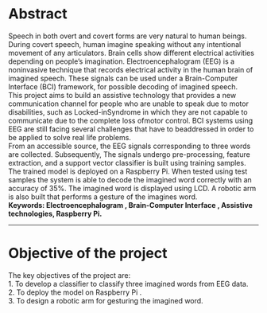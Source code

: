 # Abstract
Speech in both overt and covert forms are very natural to human beings. During covert speech, human imagine speaking without any intentional movement of any articulators. Brain cells show different electrical activities depending on people’s imagination. Electroencephalogram (EEG) is a noninvasive technique that records electrical activity in the
human brain of imagined speech. These signals can be used under a Brain-Computer Interface (BCI) framework, for possible decoding of imagined speech.
<br>
This project aims to build an assistive technology that provides a new communication channel for people who are unable to speak due to motor disabilities, such as Locked-inSyndrome in which they are not capable to communicate due to the complete loss ofmotor control. BCI systems using EEG are still facing several challenges that have to beaddressed in order to be applied to solve real life problems.
<br>
From an accessible source, the EEG signals corresponding to three words are collected. Subsequently, The signals undergo pre-processing, feature extraction, and a support vector classifier is built using training samples. The trained model is deployed on a Raspberry Pi. When tested using test samples the system is able to decode the imagined word correctly with an accuracy of 35%. The imagined word is displayed using LCD. A robotic arm is also built that performs a gesture of the imagines word.<br>
<b>Keywords: Electroencephalogram , Brain-Computer Interface , Assistive technologies, Raspberry Pi.</b>
<hr>
<h1>Objective of the project</h1>
The key objectives of the project are:<br>
1. To develop a classifier to classify three imagined words from EEG data.<br>
2. To deploy the model on Raspberry Pi .<br>
3. To design a robotic arm for gesturing the imagined word.<br>